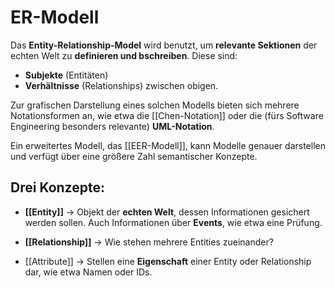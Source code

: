 # ER-Modell

Das **Entity-Relationship-Model** wird benutzt, um **relevante Sektionen** der echten Welt zu **definieren und bschreiben**. Diese sind:

* **Subjekte** (Entitäten)
* **Verhältnisse** (Relationships) zwischen obigen.


Zur grafischen Darstellung eines solchen Modells bieten sich mehrere Notationsformen an, wie etwa die [[Chen-Notation]] oder die (fürs Software Engineering besonders relevante) **UML-Notation**.

Ein erweitertes Modell, das [[EER-Modell]], kann Modelle genauer darstellen und verfügt über eine größere Zahl semantischer Konzepte.


## Drei Konzepte:

* **[[Entity]]** -> Objekt der **echten Welt**, dessen Informationen gesichert werden sollen. Auch Informationen über **Events**, wie etwa eine Prüfung.

* **[[Relationship]]**  -> Wie stehen mehrere Entities zueinander?

* [[Attribute]] -> Stellen eine **Eigenschaft** einer Entity oder Relationship dar, wie etwa Namen oder IDs.

